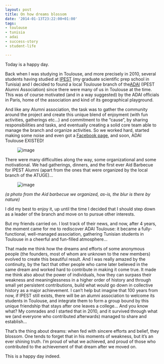 ```yaml
---
layout: post
title: On how dreams blossom
date: '2014-01-13T23:22:00+01:00'
tags:
- toulouse
- tunisia
- adai
- success-story
- student-life

---
```

Today is a happy day.

Back when I was studying in Toulouse, and more precisely in 2010, several students having studied at&nbsp;[IPEST](http://www.ipest.rnu.tn) (my graduate scientific prep school in Tunisia) and I decided to found a local Toulouse branch of the[ADAI](http://www.ipestien.org/) (IPEST Alumni Association) since there were many of us in Toulouse at the time. This was of course motivated (and in a way suggested) by the ADAI officials in Paris, home of the association and kind of its geographical playground.

And like any Alumni association, the task was to gather the community around the project and create this unique blend of enjoyment (with fun activities, gatherings etc…) and commitment to the “cause”, by sharing responsibilities and tasks, and eventually creating a solid core team able to manage the branch and organize activities. So we worked hard, started making some noise and even got a [Facebook page](https://www.facebook.com/ADAI.Toulouse), and soon, ADAI Toulouse EXISTED!

<figure class="tmblr-full" data-orig-height="401" data-orig-width="409" data-orig-src="https://66.media.tumblr.com/0f2ca6369b5faac1165fdca153ebe227/tumblr_inline_mzd25mxyQD1sxoy8i.jpg"><img alt="image" src="https://66.media.tumblr.com/0f2ca6369b5faac1165fdca153ebe227/tumblr_inline_pk53pzaL6b1sxoy8i_540.jpg" data-orig-height="401" data-orig-width="409" data-orig-src="https://66.media.tumblr.com/0f2ca6369b5faac1165fdca153ebe227/tumblr_inline_mzd25mxyQD1sxoy8i.jpg"></figure>

There were many difficulties along the way, some organizational and some motivational. We had gatherings, dinners, and the first ever Aid Barbecue for IPEST Alumni (apart from the ones that were organized by the local branch of the ATUGE)…

<figure class="tmblr-full" data-orig-height="375" data-orig-width="500" data-orig-src="https://66.media.tumblr.com/8e938a310dab7317e90b0e574e739fad/tumblr_inline_mzd1kwTMX21sxoy8i.jpg"><img alt="image" src="https://66.media.tumblr.com/8e938a310dab7317e90b0e574e739fad/tumblr_inline_pk53pzjTQF1sxoy8i_540.jpg" data-orig-height="375" data-orig-width="500" data-orig-src="https://66.media.tumblr.com/8e938a310dab7317e90b0e574e739fad/tumblr_inline_mzd1kwTMX21sxoy8i.jpg"></figure>

_(a photo from the Aid barbecue we organized, as-is, the blur is there by nature)_

I did my best to enjoy it, up until the time I decided that I should step down as a leader of the branch and move on to pursue other interests.

But my friends carried on. I lost track of their news, and now, after 4 years, the moment came for me to rediscover ADAI Toulouse: it became a fully-functional, well-managed association, gathering Tunisian students in Toulouse in a cheerful and fun-filled atmosphere…

That made me think how the dreams and efforts of some anonymous people (the founders, most of whom are unknown to the new members) evolved to create this beautiful result. And I was really amazed by the continuity, by the fact that other people who came later believed in the same dream and worked hard to contribute in making it come true. It made me think also about the power of individuals, how they can surpass their weakness and meaninglessness in a higher order of history and through small yet persistent contributions, build what would go down in collective history as a major achievement. I can’t help but imagine that 100 years from now, if IPEST still exists, there will be an alumni association to welcome its students in Toulouse, and integrate them to form a group bound by this unique friendship that stays after one leaves a college… And you know what? My comrades and I started that in 2010, and it survived through what we (and everyone who contributed afterwards) managed to share and establish…

That’s the thing about dreams: when fed with sincere efforts and belief, they blossom. One tends to forget that in his moments of weakness, but it’s an ever shining truth. I’m proud of what we achieved, and proud of those who contributed to the achievement of that dream after we moved on.

This is a happy day indeed.

